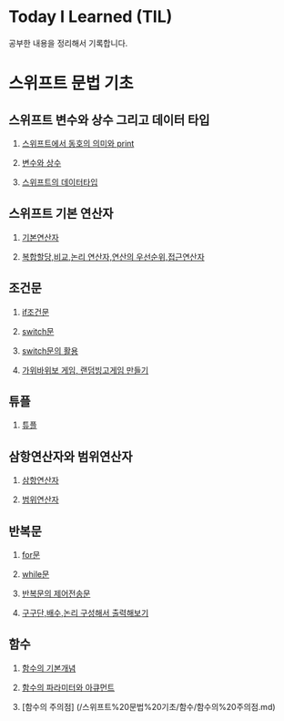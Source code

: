 # Today I Learned (TIL)

공부한 내용을 정리해서 기록합니다.

# 스위프트 문법 기초


## 스위프트 변수와 상수 그리고 데이터 타입
1. [스위프트에서 동호의 의미와 print](/스위프트%20문법%20기초/스위프트에서%20등호의%20의미와%20print.md)

2. [변수와 상수](/스위프트%20문법%20기초/변수와%20상수.md)

3. [스위프트의 데이터타입](/스위프트%20문법%20기초/스위프트의%20데이터타입.md)

## 스위프트 기본 연산자

1. [기본연산자](/스위프트%20문법%20기초/기본연산자.md)

2. [복합할당,비교,논리 연산자,연산의 우선순위,접근연산자](/스위프트%20문법%20기초/복합할당%2C비교%2C논리%20연산자%2C연산의%20우선순위%2C접근연산자.md)

## 조건문

1. [if조건문](/스위프트%20문법%20기초/조건문/if%20조건문.md)

2. [switch문](/스위프트%20문법%20기초/조건문/switcch문.md)

3. [switch문의 활용](/스위프트%20문법%20기초/조건문/스위치문의%20활용.md)

4. [가위바위보 게임, 랜덤빙고게임 만들기](/스위프트%20문법%20기초/조건문/가위바위보%2C랜덤빙고.md)

## 튜플

1. [튜플](/스위프트%20문법%20기초/튜플.md)

## 삼항연산자와 범위연산자

1. [삼항연산자](/스위프트%20문법%20기초/삼항연산자.md)

2. [범위연산자](/스위프트%20문법%20기초/범위연산자.md)

## 반복문

1. [for문](/스위프트%20문법%20기초/반복문/for%20문.md)

2. [while문](/스위프트%20문법%20기초/반복문/while%20문.md)

3. [반복문의 제어전송문](/스위프트%20문법%20기초/반복문/반목문의%20제어전송문.md)

4. [구구단,배수,논리 구성해서 출력해보기](/스위프트%20문법%20기초/반복문/구구단%2C배수%2C논리%20구성%20출력.md)

## 함수

1. [함수의 기본개념](/스위프트%20문법%20기초/함수/함수의%20기본%20개념.md)

2. [함수의 파라미터와 아큐먼트](/스위프트%20문법%20기초/함수/함수의%20파라미터와%20아큐먼트.md)

3. [함수의 주의점] (/스위프트%20문법%20기초/함수/함수의%20주의점.md)
